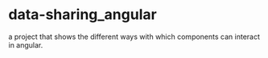 # data-sharing_angular
a project that shows the different ways with which components can interact in angular.
